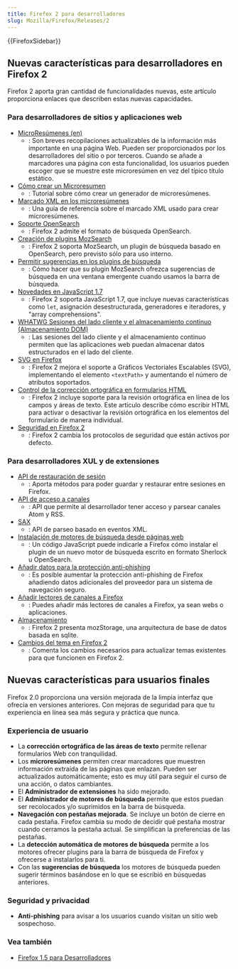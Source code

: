 ```yaml
---
title: Firefox 2 para desarrolladores
slug: Mozilla/Firefox/Releases/2
---
```


{{FirefoxSidebar}}

## Nuevas características para desarrolladores en Firefox 2

Firefox 2 aporta gran cantidad de funcionalidades nuevas, este artículo proporciona enlaces que describen estas nuevas capacidades.

### Para desarrolladores de sitios y aplicaciones web

- [MicroResúmenes (en)](https://wiki.mozilla.org/Microsummaries)
  - : Son breves recopilaciones actualizables de la información más importante en una página Web. Pueden ser proporcionados por los desarrolladores del sitio o por terceros. Cuando se añade a marcadores una página con esta funcionalidad, los usuarios pueden escoger que se muestre este microresúmen en vez del típico título estático.
- [Cómo crear un Microresumen](/es/Como_crear_un_Microresumen)
  - : Tutorial sobre cómo crear un generador de microresúmenes.
- [Marcado XML en los microresúmenes](/es/Marcado_XML_en_los_microres%C3%BAmenes)
  - : Una guía de referencia sobre el marcado XML usado para crear microresúmenes.
- [Soporte OpenSearch](https://opensearch.a9.com/)
  - : Firefox 2 admite el formato de búsqueda OpenSearch.
- [Creación de plugins MozSearch](/es/Creaci%C3%B3n_de_plugins_MozSearch)
  - : Firefox 2 soporta MozSearch, un plugin de búsqueda basado en OpenSearch, pero previsto sólo para uso interno.
- [Permitir sugerencias en los plugins de búsqueda](/es/Permitir_sugerencias_en_los_plugins_de_b%C3%BAsqueda)
  - : Cómo hacer que su plugin MozSearch ofrezca sugerencias de búsqueda en una ventana emergente cuando usamos la barra de búsqueda.
- [Novedades en JavaScript 1.7](/es/Novedades_en_JavaScript_1.7)
  - : Firefox 2 soporta JavaScript 1.7, que incluye nuevas características como `let`, asignación desestructurada, generadores e iteradores, y "array comprehensions".
- [WHATWG Sesiones del lado cliente y el almacenamiento continuo (Almacenamiento DOM)](/es/docs/DOM/Almacenamiento)
  - : Las sesiones del lado cliente y el almacenamiento continuo permiten que las aplicaciones web puedan almacenar datos estructurados en el lado del cliente.
- [SVG en Firefox](/es/SVG_en_Firefox)
  - : Firefox 2 mejora el soporte a Gráficos Vectoriales Escalables (SVG), implementando el elemento `<textPath>` y aumentando el número de atributos soportados.
- [Control de la corrección ortográfica en formularios HTML](/es/Control_de_la_correcci%C3%B3n_ortogr%C3%A1fica_en_formularios_HTML)
  - : Firefox 2 incluye soporte para la revisión ortográfica en línea de los campos y áreas de texto. Este artículo describe cómo escribir HTML para activar o desactivar la revisión ortográfica en los elementos del formulario de manera individual.
- [Seguridad en Firefox 2](/es/Seguridad_en_Firefox_2)
  - : Firefox 2 cambia los protocolos de seguridad que están activos por defecto.

### Para desarrolladores XUL y de extensiones

- [API de restauración de sesión](/es/API_de_restauraci%C3%B3n_de_sesi%C3%B3n)
  - : Aporta métodos para poder guardar y restaurar entre sesiones en Firefox.
- [API de acceso a canales](/es/API_de_acceso_a_canales)
  - : API que permite al desarrollador tener acceso y parsear canales Atom y RSS.
- [SAX](/es/SAX)
  - : API de parseo basado en eventos XML.
- [Instalación de motores de búsqueda desde páginas web](/es/Instalaci%C3%B3n_de_motores_de_b%C3%BAsqueda_desde_p%C3%A1ginas_web)
  - : Un código JavaScript puede indicarle a Firefox cómo instalar el plugin de un nuevo motor de búsqueda escrito en formato Sherlock u OpenSearch.
- [Añadir datos para la protección anti-phishing](/es/A%C3%B1adir_datos_para_la_protecci%C3%B3n_anti-phishing)
  - : Es posible aumentar la protección anti-phishing de Firefox añadiendo datos adicionales del proveedor para un sistema de navegación seguro.
- [Añadir lectores de canales a Firefox](/es/A%C3%B1adir_lectores_de_canales_a_Firefox)
  - : Puedes añadir más lectores de canales a Firefox, ya sean webs o aplicaciones.
- [Almacenamiento](/es/Almacenamiento)
  - : Firefox 2 presenta mozStorage, una arquitectura de base de datos basada en sqlite.
- [Cambios del tema en Firefox 2](/es/Cambios_del_tema_en_Firefox_2)
  - : Comenta los cambios necesarios para actualizar temas existentes para que funcionen en Firefox 2.

## Nuevas características para usuarios finales

Firefox 2.0 proporciona una versión mejorada de la limpia interfaz que ofrecía en versiones anteriores. Con mejoras de seguridad para que tu experiencia en línea sea más segura y práctica que nunca.

### Experiencia de usuario

- La **corrección ortográfica de las áreas de texto** permite rellenar formularios Web con tranquilidad.
- Los **microresúmenes** permiten crear marcadores que muestren información extraída de las páginas que enlazan. Pueden ser actualizados automáticamente; esto es muy útil para seguir el curso de una acción, o datos cambiantes.
- El **Administrador de extensiones** ha sido mejorado.
- El **Administrador de motores de búsqueda** permite que estos puedan ser recolocados y/o suprimidos en la barra de búsqueda.
- **Navegación con pestañas mejorada**. Se incluye un botón de cierre en cada pestaña. Firefox cambia su modo de decidir qué pestaña mostrar cuando cerramos la pestaña actual. Se simplifican la preferencias de las pestañas.
- La **detección automática de motores de búsqueda** permite a los motores ofrecer plugins para la barra de búsqueda de Firefox y ofrecerse a instalarlos para ti.
- Con las **sugerencias de búsqueda** los motores de búsqueda pueden sugerir términos basándose en lo que se escribió en búsquedas anteriores.

### Seguridad y privacidad

- **Anti-phishing** para avisar a los usuarios cuando visitan un sitio web sospechoso.

### Vea también

- [Firefox 1.5 para Desarrolladores](/es/Firefox_1.5_para_Desarrolladores)
